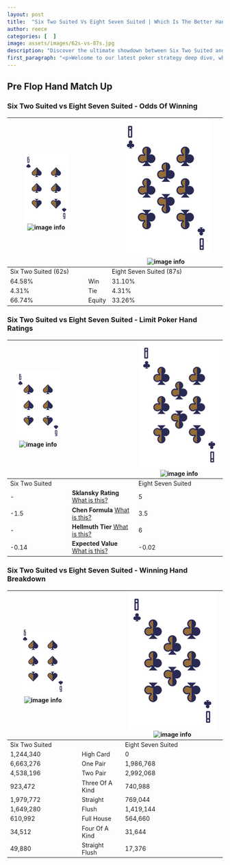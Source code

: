 ```yaml
---
layout: post
title:  "Six Two Suited Vs Eight Seven Suited | Which Is The Better Hand In Poker? A Complete Guide"
author: reece
categories: [  ]
image: assets/images/62s-vs-87s.jpg
description: "Discover the ultimate showdown between Six Two Suited and Eight Seven Suited in poker! Uncover the odds, strategies, and scenarios where one hand triumphs over the other. Get ready to up your poker game with this thrilling analysis."
first_paragraph: "<p>Welcome to our latest poker strategy deep dive, where we're pitting two distinct hands against each other in a high-stakes showdown: Six Two Suited vs Eight Seven Suited.</p><p>In the dynamic world of poker, every decision counts, and knowing which hand holds the upper hand is key to your success at the table.</p><p>In this article, we'll dissect these two hands, explore the scenarios where one dominates the other, and equip you with the knowledge to make strategic choices that can tip the odds in your favor.</p><p>Get ready to unravel the intriguing dynamics of these poker hands and elevate your game to new heights.</p>"
---
```




[comment]: # (sp0)

## Pre Flop Hand Match Up

<div class="table hand-ratings" markdown="1"> 



### Six Two Suited vs Eight Seven Suited - Odds Of Winning


    
| ![image info](assets/images/hand1/6.png) ![image info](assets/images/hand1/2s.png) |  | ![image info](assets/images/hand2/8.png) ![image info](assets/images/hand2/7s.png) |
| -------- | -------- | -------- |
| Six Two Suited (62s) |  | Eight Seven Suited (87s) |
| 64.58% | Win | 31.10% |
| 4.31% | Tie | 4.31% |
| 66.74% | Equity | 33.26% |




[comment]: # (sp1)



### Six Two Suited vs Eight Seven Suited - Limit Poker Hand Ratings


    
| ![image info](assets/images/hand1/6.png) ![image info](assets/images/hand1/2s.png) |  | ![image info](assets/images/hand2/8.png) ![image info](assets/images/hand2/7s.png) |
| -------- | -------- | -------- |
| Six Two Suited |  | Eight Seven Suited |
| - | **Sklansky Rating** [What is this?](/sklansky-rating-explained) | 5 |
| -1.5 | **Chen Formula** [What is this?](/chen-formula-explained) | 3.5 |
| - | **Hellmuth Tier** [What is this?](/Hellmuth-tier-explained) | 6 |
| -0.14 | **Expected Value** [What is this?](/expected-value-explained) | -0.02 |




[comment]: # (sp2)



### Six Two Suited vs Eight Seven Suited - Winning Hand Breakdown


    
| ![image info](assets/images/hand1/6.png) ![image info](assets/images/hand1/2s.png) |  | ![image info](assets/images/hand2/8.png) ![image info](assets/images/hand2/7s.png) |
| -------- | -------- | -------- |
| Six Two Suited |  | Eight Seven Suited |
| 1,244,340 | High Card | 0 |
| 6,663,276 | One Pair | 1,986,768 |
| 4,538,196 | Two Pair | 2,992,068 |
| 923,472 | Three Of A Kind | 740,988 |
| 1,979,772 | Straight | 769,044 |
| 1,649,280 | Flush | 1,419,144 |
| 610,992 | Full House | 564,660 |
| 34,512 | Four Of A Kind | 31,644 |
| 49,880 | Straight Flush | 17,376 |




[comment]: # (sp3)



</div>

[comment]: # (sp4)



[comment]: # (sp5)

